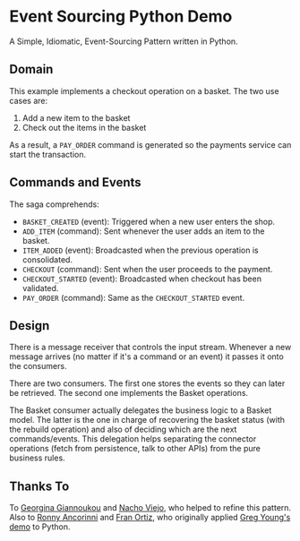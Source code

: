 # Event Sourcing Python Demo

A Simple, Idiomatic, Event-Sourcing Pattern written in Python.

## Domain

This example implements a checkout operation on a basket. The two use cases are:

1. Add a new item to the basket
2. Check out the items in the basket

As a result, a `PAY_ORDER` command is generated so the payments service can start the transaction.

## Commands and Events

The saga comprehends:

* `BASKET_CREATED` (event): Triggered when a new user enters the shop.
* `ADD_ITEM` (command): Sent whenever the user adds an item to the basket.
* `ITEM_ADDED` (event): Broadcasted when the previous operation is consolidated.
* `CHECKOUT` (command): Sent when the user proceeds to the payment.
* `CHECKOUT_STARTED` (event): Broadcasted when checkout has been validated.
* `PAY_ORDER` (command): Same as the `CHECKOUT_STARTED` event.

## Design

There is a message receiver that controls the input stream. Whenever a new message arrives (no matter if it's a command or an event) it passes it onto the consumers.

There are two consumers. The first one stores the events so they can later be retrieved. The second one implements the Basket operations.

The Basket consumer actually delegates the business logic to a Basket model. The latter is the one in charge of recovering the basket status (with the rebuild operation) and also of deciding which are the next commands/events. This delegation helps separating the connector operations (fetch from persistence, talk to other APIs) from the pure business rules.

## Thanks To

To [Georgina Giannoukou](https://github.com/georginagi) and [Nacho Viejo](https://github.com/saski), who helped to refine this pattern. Also to [Ronny Ancorinni](https://github.com/ronnyanc) and [Fran Ortiz](https://github.com/Fortiz2305), who originally applied [Greg Young's demo](https://github.com/gregoryyoung/m-r) to Python.
